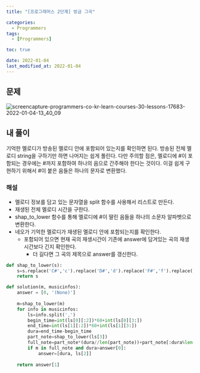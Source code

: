 ```yaml
---
title: "[프로그래머스 2단계] 방금 그곡"

categories:
  - Programmers
tags:
  - [Programmers]

toc: true

date: 2022-01-04
last_modified_at: 2022-01-04
---
```


## 문제
![screencapture-programmers-co-kr-learn-courses-30-lessons-17683-2022-01-04-13_40_09](https://user-images.githubusercontent.com/15726299/148014213-20c6ecbe-0225-44b7-9925-fdd46229fba0.png)

## 내 풀이
기억한 멜로디가 방송된 멜로디 안에 포함되어 있는지를 확인하면 된다. 방송된 전체 멜로디 string을 구하기만 하면 나머지는 쉽게 풀린다. 다만 주의할 점은, 멜로디에 #이 포함되는 경우에는 #까지 포함하여 하나의 음으로 간주해야 한다는 것이다. 이걸 쉽게 구현하기 위해서 #이 붙은 음들은 하나의 문자로 변환했다. 

### 해설
- 멜로디 정보를 담고 있는 문자열을 split 함수를 사용해서 리스트로 만든다.
- 재생된 전체 멜로디 시간을 구한다.
- shap_to_lower 함수를 통해 멜로디에 #이 딸린 음들을 하나의 소문자 알파벳으로 변환한다.
- 네오가 기억한 멜로디가 재생된 멜로디 안에 포함되는지를 확인한다.
	- 포함되어 있으면 현재 곡의 재생시간이 기존에 answer에 담겨있는 곡의 재생시간보다 긴지 확인한다.
		- 더 길다면 그 곡의 제목으로 answer를 갱신한다.

```python
def shap_to_lower(s):
    s=s.replace('C#','c').replace('D#','d').replace('F#','f').replace('G#','g').replace('A#','a')
    return s

def solution(m, musicinfos):
    answer = [0, '(None)']
    
    m=shap_to_lower(m)
    for info in musicinfos:
        ls=info.split(',')
        begin_time=int(ls[0][:2])*60+int(ls[0][3:])
        end_time=int(ls[1][:2])*60+int(ls[1][3:])
        dura=end_time-begin_time
        part_note=shap_to_lower(ls[3])
        full_note=part_note*(dura//len(part_note))+part_note[:dura%len(part_note)]
        if m in full_note and dura>answer[0]:
            answer=[dura, ls[2]]
        
    return answer[1]
```


